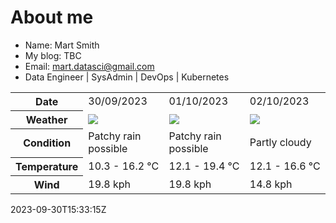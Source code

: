 # About me

- Name: Mart Smith
- My blog: TBC
- Email: [mart.datasci@gmail.com](mailto:mart.datasci6@gmail.com)
- Data Engineer | SysAdmin | DevOps | Kubernetes


<table>
    <tr>
        <th>Date</th>
        <td>30/09/2023</td><td>01/10/2023</td><td>02/10/2023</td>
    </tr>
    <tr>
        <th>Weather</th>
        <td><img src="https://cdn.weatherapi.com/weather/64x64/day/176.png"/></td><td><img src="https://cdn.weatherapi.com/weather/64x64/day/176.png"/></td><td><img src="https://cdn.weatherapi.com/weather/64x64/day/116.png"/></td>
    </tr>
    <tr>
        <th>Condition</th>
        <td width="200px">Patchy rain possible</td><td width="200px">Patchy rain possible</td><td width="200px">Partly cloudy</td>
    </tr>
    <tr>
        <th>Temperature</th>
        <td>10.3 -  16.2 °C</td><td>12.1 -  19.4 °C</td><td>12.1 -  16.6 °C</td>
    </tr>
    <tr>
        <th>Wind</th>
        <td>19.8 kph</td><td>19.8 kph</td><td>14.8 kph</td>
    </tr>
</table>


2023-09-30T15:33:15Z

